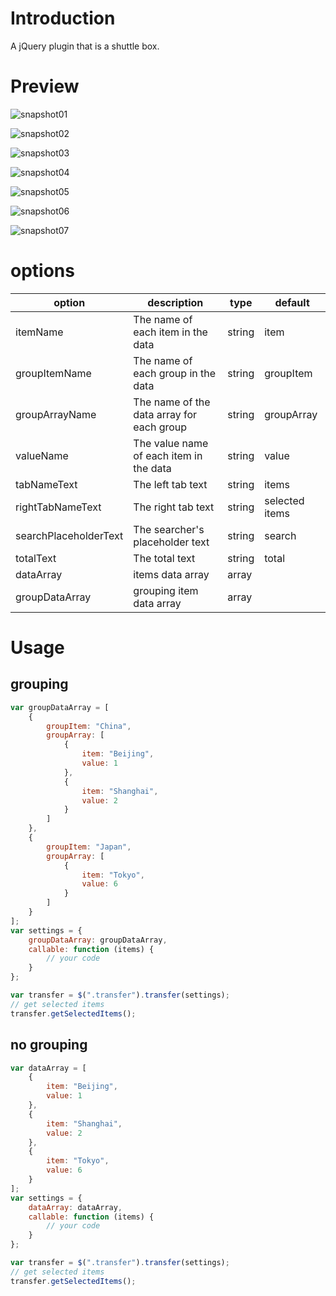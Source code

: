 # Introduction
A jQuery plugin that is a shuttle box.

# Preview
![snapshot01](https://github.com/nekolr/jquery-transfer/blob/master/snapshot/snapshot01.png)

![snapshot02](https://github.com/nekolr/jquery-transfer/blob/master/snapshot/snapshot02.png)

![snapshot03](https://github.com/nekolr/jquery-transfer/blob/master/snapshot/snapshot03.png)

![snapshot04](https://github.com/nekolr/jquery-transfer/blob/master/snapshot/snapshot04.png)

![snapshot05](https://github.com/nekolr/jquery-transfer/blob/master/snapshot/snapshot05.png)

![snapshot06](https://github.com/nekolr/jquery-transfer/blob/master/snapshot/snapshot06.png)

![snapshot07](https://github.com/nekolr/jquery-transfer/blob/master/snapshot/snapshot07.png)

# options
| option | description | type | default |
| ------------ | ------------ | ------------ | ------------ |
| itemName | The name of each item in the data | string | item |
| groupItemName | The name of each group in the data | string | groupItem |
| groupArrayName | The name of the data array for each group | string | groupArray |
| valueName | The value name of each item in the data | string | value |
| tabNameText | The left tab text | string | items |
| rightTabNameText | The right tab text | string | selected items |
| searchPlaceholderText | The searcher's placeholder text | string | search |
| totalText | The total text | string | total |
| dataArray | items data array | array |  |
| groupDataArray | grouping item data array | array |  |

# Usage

## grouping
```js
var groupDataArray = [
    {
        groupItem: "China", 
        groupArray: [
            {
                item: "Beijing", 
                value: 1
            },
            {
                item: "Shanghai", 
                value: 2
            }
        ]
    },
    {
        groupItem: "Japan",
        groupArray: [
            {
                item: "Tokyo", 
                value: 6
            }
        ]
    }
];
var settings = {
    groupDataArray: groupDataArray,
    callable: function (items) {
        // your code
    }
};

var transfer = $(".transfer").transfer(settings);
// get selected items
transfer.getSelectedItems();
```

## no grouping
```js
var dataArray = [
    {
        item: "Beijing", 
        value: 1
    },
    {
        item: "Shanghai", 
        value: 2
    },
    {
        item: "Tokyo", 
        value: 6
    }
];
var settings = {
    dataArray: dataArray,
    callable: function (items) {
        // your code
    }
};

var transfer = $(".transfer").transfer(settings);
// get selected items
transfer.getSelectedItems();
```
